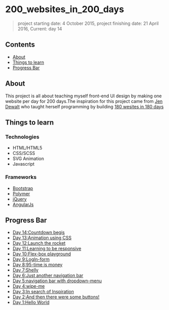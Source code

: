 # 200_websites_in_200_days
> project starting date: 4 October 2015, project finishing date: 21 April 2016, Current: day 14

## Contents

- [About](#about)
- [Things to learn](#things-to-learn)
- [Progress Bar](#progress-bar)

## About

This project is all about teaching myself front-end UI design by making one website per day for 200 days.The inspiration for this project came from [Jen Dewalt](https://github.com/jendewalt) who taught herself programming by building [180 wesites in 180 days](http://jenniferdewalt.com/)

## Things to learn

### Technologies

- HTML/HTML5
- CSS/SCSS
- SVG Animation
- Javascript

### Frameworks

- [Bootstrap](http://getbootstrap.com/)
- [Polymer](https://www.polymer-project.org/0.5/)
- [jQuery](https://jquery.com/)
- [AngularJs](https://angularjs.org/)

## Progress Bar
- [Day 14:Countdown begis](https://github.com/andy1729/200_websites_in_200_days/tree/master/day14)
- [Day 13:Animation using CSS](https://github.com/andy1729/200_websites_in_200_days/tree/master/day13) 
- [Day 12:Launch the rocket](https://github.com/andy1729/200_websites_in_200_days/tree/master/day12)
- [Day 11:Learning to be responsive](https://github.com/andy1729/200_websites_in_200_days/tree/master/day11)
- [Day 10:Flex-box playground](https://github.com/andy1729/200_websites_in_200_days/tree/master/day10)
- [Day 9:LogIn-form](https://github.com/andy1729/200_websites_in_200_days/tree/master/day9)
- [Day 8:95-time is money](https://github.com/andy1729/200_websites_in_200_days/tree/master/day8)
- [Day 7:Shelly](https://github.com/andy1729/200_websites_in_200_days/tree/master/day7)
- [Day 6:Just another navigation bar](https://github.com/andy1729/200_websites_in_200_days/tree/master/day6)
- [Day 5:navigation bar with dropdown-menu](https://github.com/andy1729/200_websites_in_200_days/tree/master/day5)
- [Day 4:wipe-me](https://github.com/andy1729/200_websites_in_200_days/tree/master/day4)
- [Day 3:In search of Inspiration](https://github.com/andy1729/200_websites_in_200_days/tree/master/day3)
- [Day 2:And then there were some buttons!](https://github.com/andy1729/200_websites_in_200_days/tree/master/day2)
- [Day 1:Hello World](https://github.com/andy1729/200_websites_in_200_days/tree/master/day1)


